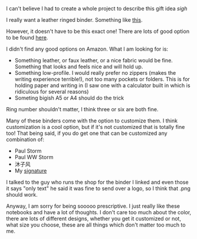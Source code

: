 I can't believe I had to create a whole project to describe this gift idea *sigh*

I really want a leather ringed binder. Something like [this](https://www.etsy.com/listing/792240786/3-ring-binder-portfolioleather-binder?ga_order=most_relevant&ga_search_type=all&ga_view_type=gallery&ga_search_query=a4+leather+binder&ref=sc_gallery-1-1&plkey=cbef9f9af67d23734d3d8de36a8d554a4b553a69%3A792240786&pro=1&frs=1&col=1).

However, it doesn't have to be this exact one! There are lots of good option to be found [here](https://www.etsy.com/market/a4_leather_binder?min=0&max=50).

I didn't find any good options on Amazon. What I am looking for is:

- Something leather, or faux leather, or a nice fabric would be fine. Something that looks and feels nice and will hold up. 
- Something low-profile. I would really prefer no zippers (makes the writing experience terrible!), not too many pockets or folders. This is for holding paper and writing in (I saw one with a calculator built in which is ridiculous for several reasons)
- Someting bigish A5 or A4 should do the trick

Ring number shouldn't matter, I think three or six are both fine. 

Many of these binders come with the option to customize them. I think customization is a cool option, but if it's not customized that is totally fine too!
That being said, if you do get one that can be customized any combination of:
- Paul Storm
- Paul WW Storm
- 沐子风
- My [signature](https://github.com/paulwstorm/uploads/blob/main/Signature%20(transparent%20background).png)

I talked to the guy who runs the shop for the binder I linked and even those it says "only text" he said it was fine to send over a logo, so I think that .png should work.

Anyway, I am sorry for being sooooo prescriptive. I just really like these notebooks and have a lot of thoughts. I don't care too much about the color, there are lots of different designs, whether you get it customized or not, what size you choose, these are all things which don't matter too much to me.
